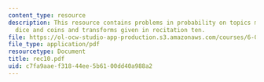 ```yaml
---
content_type: resource
description: This resource contains problems in probability on topics mean and variance,
  dice and coins and transforms given in recitation ten.
file: https://ol-ocw-studio-app-production.s3.amazonaws.com/courses/6-041-probabilistic-systems-analysis-and-applied-probability-spring-2006/c7fa9aaef31844ee5b6100dd40a988a2_rec10.pdf
file_type: application/pdf
resourcetype: Document
title: rec10.pdf
uid: c7fa9aae-f318-44ee-5b61-00dd40a988a2
---
```

